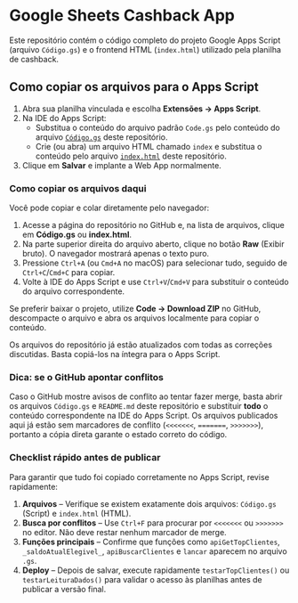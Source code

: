 # Google Sheets Cashback App

Este repositório contém o código completo do projeto Google Apps Script (arquivo `Código.gs`) e o frontend HTML (`index.html`) utilizado pela planilha de cashback.

## Como copiar os arquivos para o Apps Script

1. Abra sua planilha vinculada e escolha **Extensões → Apps Script**.
2. Na IDE do Apps Script:
   - Substitua o conteúdo do arquivo padrão `Code.gs` pelo conteúdo do arquivo [`Código.gs`](./Código.gs) deste repositório.
   - Crie (ou abra) um arquivo HTML chamado `index` e substitua o conteúdo pelo arquivo [`index.html`](./index.html) deste repositório.
3. Clique em **Salvar** e implante a Web App normalmente.

### Como copiar os arquivos daqui

Você pode copiar e colar diretamente pelo navegador:

1. Acesse a página do repositório no GitHub e, na lista de arquivos, clique em **Código.gs** ou **index.html**.
2. Na parte superior direita do arquivo aberto, clique no botão **Raw** (Exibir bruto). O navegador mostrará apenas o texto puro.
3. Pressione `Ctrl+A` (ou `Cmd+A` no macOS) para selecionar tudo, seguido de `Ctrl+C`/`Cmd+C` para copiar.
4. Volte à IDE do Apps Script e use `Ctrl+V`/`Cmd+V` para substituir o conteúdo do arquivo correspondente.

Se preferir baixar o projeto, utilize **Code → Download ZIP** no GitHub, descompacte o arquivo e abra os arquivos localmente para copiar o conteúdo.

Os arquivos do repositório já estão atualizados com todas as correções discutidas. Basta copiá-los na íntegra para o Apps Script.

### Dica: se o GitHub apontar conflitos

Caso o GitHub mostre avisos de conflito ao tentar fazer merge, basta abrir os arquivos `Código.gs` e `README.md` deste repositório e substituir **todo** o conteúdo correspondente na IDE do Apps Script. Os arquivos publicados aqui já estão sem marcadores de conflito (`<<<<<<<`, `=======`, `>>>>>>>`), portanto a cópia direta garante o estado correto do código.

### Checklist rápido antes de publicar

Para garantir que tudo foi copiado corretamente no Apps Script, revise rapidamente:

1. **Arquivos** – Verifique se existem exatamente dois arquivos: `Código.gs` (Script) e `index.html` (HTML).
2. **Busca por conflitos** – Use `Ctrl+F` para procurar por `<<<<<<<` ou `>>>>>>>` no editor. Não deve restar nenhum marcador de merge.
3. **Funções principais** – Confirme que funções como `apiGetTopClientes`, `_saldoAtualElegivel_`, `apiBuscarClientes` e `lancar` aparecem no arquivo `.gs`.
4. **Deploy** – Depois de salvar, execute rapidamente `testarTopClientes()` ou `testarLeituraDados()` para validar o acesso às planilhas antes de publicar a versão final.
